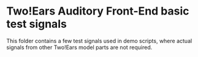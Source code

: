 Two!Ears Auditory Front-End basic test signals
==============================================

This folder contains a few test signals used in demo
scripts, where actual signals from other Two!Ears model
parts are not required.
